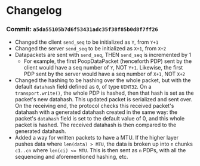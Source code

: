 # Changelog

### Commit: `a5da55105b7d6f53431adc35f38f85b0d8f7ff26`
* Changed the client `send_seq` to be initialized as `Y`, from `Y+1`
* Changed the server `send_seq` to be initialized as `X+1`, from `X+2`
* Datapackets are sent with `send_seq`, THEN `send_seq` is incremented by 1
  * For example, the first PoopDataPacket (henceforth PDP) sent by the client would have a seq number of `Y`, NOT `Y+1`. Likewise, the first PDP sent by the server would have a seq number of `X+1`, NOT `X+2`
* Changed the hashing to be hashing over the whole packet, but with the default `datahash` field defined as `0`, of type `UINT32`. On a `transport.write()`, the whole PDP is hashed, then that hash is set as the packet's new datahash. This updated packet is serialized and sent over. On the receiving end, the protocol checks this received packet's datahash with a generated datahash created in the same way: the packet's `datahash` field is set to the default value of 0, and this whole packet is hashed. The received datahash is then compared to the generated datahash.
* Added a way for written packets to have a MTU. If the higher layer pushes data where `len(data) > MTU`, the data is broken up into `n` chunks `c1..cn` where `len(ci) <= MTU`. This is then sent as `n` PDPs, with all the sequencing and aforementioned hashing, etc.
